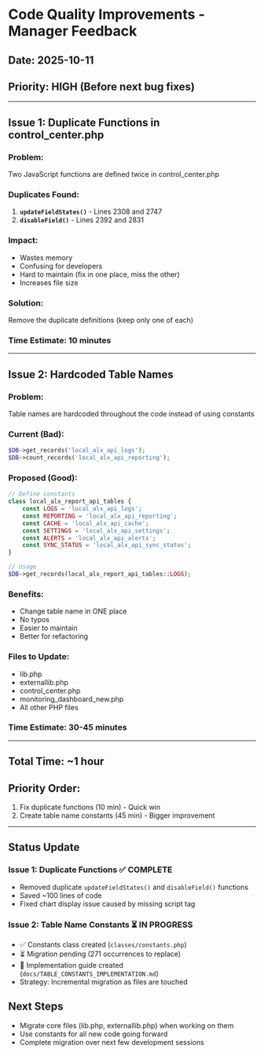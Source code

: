 # Code Quality Improvements - Manager Feedback

## Date: 2025-10-11
## Priority: HIGH (Before next bug fixes)

---

## Issue 1: Duplicate Functions in control_center.php

### Problem:
Two JavaScript functions are defined twice in control_center.php

### Duplicates Found:
1. **`updateFieldStates()`** - Lines 2308 and 2747
2. **`disableField()`** - Lines 2392 and 2831

### Impact:
- Wastes memory
- Confusing for developers
- Hard to maintain (fix in one place, miss the other)
- Increases file size

### Solution:
Remove the duplicate definitions (keep only one of each)

### Time Estimate: 10 minutes

---

## Issue 2: Hardcoded Table Names

### Problem:
Table names are hardcoded throughout the code instead of using constants

### Current (Bad):
```php
$DB->get_records('local_alx_api_logs');
$DB->count_records('local_alx_api_reporting');
```

### Proposed (Good):
```php
// Define constants
class local_alx_report_api_tables {
    const LOGS = 'local_alx_api_logs';
    const REPORTING = 'local_alx_api_reporting';
    const CACHE = 'local_alx_api_cache';
    const SETTINGS = 'local_alx_api_settings';
    const ALERTS = 'local_alx_api_alerts';
    const SYNC_STATUS = 'local_alx_api_sync_status';
}

// Usage
$DB->get_records(local_alx_report_api_tables::LOGS);
```

### Benefits:
- Change table name in ONE place
- No typos
- Easier to maintain
- Better for refactoring

### Files to Update:
- lib.php
- externallib.php
- control_center.php
- monitoring_dashboard_new.php
- All other PHP files

### Time Estimate: 30-45 minutes

---

## Total Time: ~1 hour

## Priority Order:
1. Fix duplicate functions (10 min) - Quick win
2. Create table name constants (45 min) - Bigger improvement

---

## Status Update

### Issue 1: Duplicate Functions ✅ COMPLETE
- Removed duplicate `updateFieldStates()` and `disableField()` functions
- Saved ~100 lines of code
- Fixed chart display issue caused by missing script tag

### Issue 2: Table Name Constants ⏳ IN PROGRESS
- ✅ Constants class created (`classes/constants.php`)
- ⏳ Migration pending (271 occurrences to replace)
- 📄 Implementation guide created (`docs/TABLE_CONSTANTS_IMPLEMENTATION.md`)
- Strategy: Incremental migration as files are touched

## Next Steps
- Migrate core files (lib.php, externallib.php) when working on them
- Use constants for all new code going forward
- Complete migration over next few development sessions
